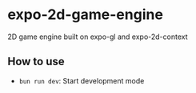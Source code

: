 # expo-2d-game-engine

2D game engine built on expo-gl and expo-2d-context

## How to use

- `bun run dev`: Start development mode
